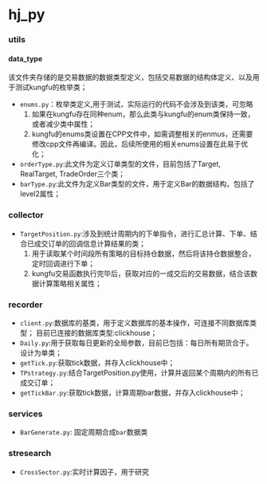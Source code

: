 # hj_py

### utils

#### data_type

该文件夹存储的是交易数据的数据类型定义，包括交易数据的结构体定义、以及用于测试kungfu的枚举类；

* `enums.py`：枚举类定义,用于测试，实际运行的代码不会涉及到该类，可忽略
  1. 如果在kungfu存在同种enum，那么此类与kungfu的enum类保持一致，或者减少类中属性；
  2. kungfu的enums类设置在CPP文件中，如需调整相关的enmus，还需要修改cpp文件再编译。因此，后续所使用的相关enums设置在此易于优化；
* `orderType.py`:此文件为定义订单类型的文件，目前包括了Target, RealTarget, TradeOrder三个类；
* `barType.py`:此文件为定义Bar类型的文件，用于定义Bar的数据结构，包括了level2属性；

### collector

* `TargetPosition.py`:涉及到统计周期内的下单指令，进行汇总计算、下单、结合已成交订单的回调信息计算结果的类；
  1. 用于读取某个时间段所有策略的目标持仓数据，然后将该持仓数据整合，定时回调进行下单；
  2. kungfu交易函数执行完毕后，获取对应的一成交后的交易数据，结合该数据计算策略相关属性；

### recorder

* `client.py`:数据库的基类，用于定义数据库的基本操作，可连接不同数据库类型； 目前已连接的数据库类型:clickhouse；
* `Daily.py`:用于获取每日更新的全局参数，目前已包括：每日所有期货合于。设计为单类；
* `getTick.py`:获取tick数据，并存入clickhouse中；
* `TPstrategy.py`:结合TargetPosition.py使用，计算并返回某个周期内的所有已成交订单；
* `getTickBar.py`:获取tick数据，计算周期bar数据，并存入clickhouse中；

### services

* `BarGenerate.py`: 固定周期合成`bar`数据类

### stresearch

* `CrossSector.py`:实时计算因子，用于研究



